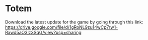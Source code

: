 # Totem

Download the latest update for the game by going through this link: https://drive.google.com/file/d/1gRoNL9zu14wCp7rw1-Rxwd5aO3lz3SqG/view?usp=sharing
